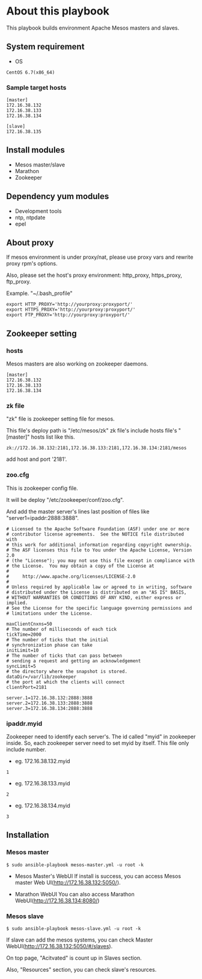 
# About this playbook
This playbook builds environment Apache Mesos masters and slaves.

## System requirement
- OS
```
CentOS 6.7(x86_64)
```

### Sample target hosts
```
[master]
172.16.38.132
172.16.38.133
172.16.38.134

[slave]
172.16.38.135
```


## Install modules
- Mesos master/slave
- Marathon
- Zookeeper

## Dependency yum modules
- Development tools
- ntp, ntpdate
- epel

## About proxy
If mesos environment is under proxy/nat, please use proxy vars and rewrite proxy rpm's options.

Also, please set the host's proxy environment:  http_proxy, https_proxy, ftp_proxy.

Example. "~/.bash_profile"
```
export HTTP_PROXY='http://yourproxy:proxyport/'
export HTTPS_PROXY='http://yourproxy:proxyport/'
export FTP_PROXY='http://yourproxy:proxyport/'
```

## Zookeeper setting
### hosts
Mesos masters are also working on zookeeper daemons.
```
[master]
172.16.38.132
172.16.38.133
172.16.38.134
```

### zk file
"zk" file is zookeeper setting file for mesos.

This file's deploy path is "/etc/mesos/zk"
zk file's include hosts file's "[master]" hosts list like this.
```
zk://172.16.38.132:2181,172.16.38.133:2181,172.16.38.134:2181/mesos
```
add host and port '2181'.

### zoo.cfg
This is zookeeper config file.

It will be deploy "/etc/zookeeper/conf/zoo.cfg".

And add the master server's lines last position of files like "server1=ipaddr:2888:3888".

```
# Licensed to the Apache Software Foundation (ASF) under one or more
# contributor license agreements.  See the NOTICE file distributed with
# this work for additional information regarding copyright ownership.
# The ASF licenses this file to You under the Apache License, Version 2.0
# (the "License"); you may not use this file except in compliance with
# the License.  You may obtain a copy of the License at
#
#     http://www.apache.org/licenses/LICENSE-2.0
#
# Unless required by applicable law or agreed to in writing, software
# distributed under the License is distributed on an "AS IS" BASIS,
# WITHOUT WARRANTIES OR CONDITIONS OF ANY KIND, either express or implied.
# See the License for the specific language governing permissions and
# limitations under the License.

maxClientCnxns=50
# The number of milliseconds of each tick
tickTime=2000
# The number of ticks that the initial
# synchronization phase can take
initLimit=10
# The number of ticks that can pass between
# sending a request and getting an acknowledgement
syncLimit=5
# the directory where the snapshot is stored.
dataDir=/var/lib/zookeeper
# the port at which the clients will connect
clientPort=2181

server.1=172.16.38.132:2888:3888
server.2=172.16.38.133:2888:3888
server.3=172.16.38.134:2888:3888
```

### ipaddr.myid
Zookeeper need to identify each server's. The id called "myid" in zookeeper inside. So, each zookeeper server need to set myid by itself.
This file only include number.

- eg. 172.16.38.132.myid
```
1
```
- eg. 172.16.38.133.myid
```
2
```
- eg. 172.16.38.134.myid
```
3
```


## Installation
### Mesos master
```
$ sudo ansible-playbook mesos-master.yml -u root -k
```
- Mesos Master's WebUI
If install is success, you can access Mesos master Web UI(http://172.16.38.132:5050/).

- Marathon WebUI
You can also access Marathon WebUI(http://172.16.38.134:8080/)

### Mesos slave
```
$ sudo ansible-playbook mesos-slave.yml -u root -k
```
If slave can add the mesos systems, you can check Master WebUI(http://172.16.38.132:5050/#/slaves).

On top page, "Acitvated" is count up in Slaves section.

Also, "Resources" section, you can check slave's resources.
